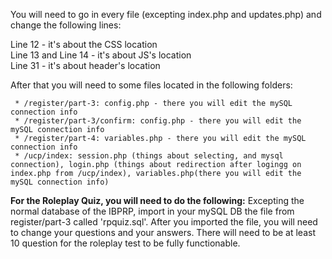
You will need to go in every file (excepting index.php and updates.php) and change the following lines:

Line 12 - it's about the CSS location<br>
Line 13 and Line 14 - it's about JS's location<br>
Line 31 - it's about header's location

After that you will need to some files located in the following folders:

     * /register/part-3: config.php - there you will edit the mySQL connection info
     * /register/part-3/confirm: config.php - there you will edit the mySQL connection info
     * /register/part-4: variables.php - there you will edit the mySQL connection info
     * /ucp/index: session.php (things about selecting, and mysql connection), login.php (things about redirection after logingg on index.php from /ucp/index), variables.php(there you will edit the mySQL connection info)


<b>For the Roleplay Quiz, you will need to do the following:</b>
Excepting the normal database of the IBPRP, import in your mySQL DB the file from register/part-3 called 'rpquiz.sql'. After you imported the file, you will need to change your questions and your answers. There will need to be at least 10 question for the roleplay test to be fully functionable.

